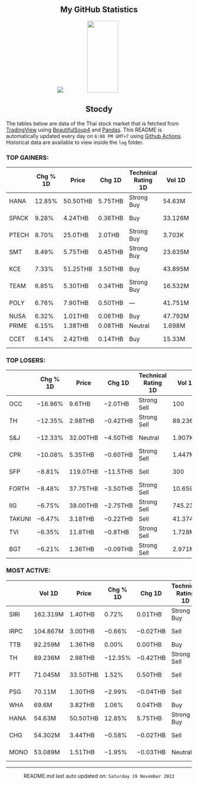 <div align="center">

## My GitHub Statistics
<img src="https://github-readme-streak-stats.herokuapp.com/?user=nopnopwei&theme=black-ice&hide_border=true&stroke=0000&background=0D1117&ring=FFE573&fire=FF8623&currStreakLabel=FF8623" />
<img width="41%" height="195px" src="https://github-readme-stats.vercel.app/api/top-langs/?username=nopnopwei&layout=compact&hide_border=true&title_color=FEE473&text_color=FFFFFF&bg_color=0d1117" />
    
## Stocdy
<div align="left">

The tables below are data of the Thai stock market that is fetched from [TradingView](https://www.tradingview.com/markets/stocks-thailand/market-movers-all-stocks/) using [BeautifulSoup4](https://www.crummy.com/software/BeautifulSoup/bs4/doc/) and [Pandas](https://pandas.pydata.org). This README is automatically updated every day on `6:00 PM GMT+7` using [Github Actions](https://www.tradingview.com/markets/stocks-thailand/market-movers-all-stocks/). Historical data are available to view inside the `log` folder.
### TOP GAINERS:
|       | Chg % 1D   | Price    | Chg 1D   | Technical Rating 1D   | Vol 1D   | Volume * Price 1D   | Market cap   | P/E(TTM)   | EPS(TTM)   | Sector                | Sector Chg % 1D   |
|-------|------------|----------|----------|-----------------------|----------|---------------------|--------------|------------|------------|-----------------------|-------------------|
| HANA  | 12.85%     | 50.50THB | 5.75THB  | Strong Buy            | 54.63M   | 2.759B              | 40.646BTHB   | 37.13      | 1.21THB    | Electronic Technology | +2.98%            |
| SPACK | 9.28%      | 4.24THB  | 0.36THB  | Buy                   | 33.126M  | 140.453M            | 1.272BTHB    | 73.07      | 0.05THB    | Commercial Services   | −1.44%            |
| PTECH | 8.70%      | 25.0THB  | 2.0THB   | Strong Buy            | 3.703K   | 92.575K             | 6.127BTHB    | 19.02      | 1.21THB    | Commercial Services   | −1.44%            |
| SMT   | 8.49%      | 5.75THB  | 0.45THB  | Strong Buy            | 23.635M  | 135.901M            | 4.839BTHB    | 16.93      | 0.33THB    | Electronic Technology | +2.98%            |
| KCE   | 7.33%      | 51.25THB | 3.50THB  | Buy                   | 43.895M  | 2.25B               | 60.566BTHB   | 22.42      | 2.13THB    | Electronic Technology | +2.98%            |
| TEAM  | 6.85%      | 5.30THB  | 0.34THB  | Strong Buy            | 16.532M  | 87.618M             | 3.376BTHB    | 13.03      | 0.38THB    | Electronic Technology | +2.98%            |
| POLY  | 6.76%      | 7.90THB  | 0.50THB  | —                     | 41.751M  | 329.834M            | —            | —          | —          | Process Industries    | +0.07%            |
| NUSA  | 6.32%      | 1.01THB  | 0.06THB  | Buy                   | 47.792M  | 48.27M              | 11.758BTHB   | —          | −0.06THB   | Finance               | −0.37%            |
| PRIME | 6.15%      | 1.38THB  | 0.08THB  | Neutral               | 1.698M   | 2.343M              | 5.871BTHB    | 135.42     | 0.01THB    | Utilities             | −0.36%            |
| CCET  | 6.14%      | 2.42THB  | 0.14THB  | Buy                   | 15.33M   | 37.099M             | 13.031BTHB   | 33.33      | 0.07THB    | Electronic Technology | +2.98%            |
### TOP LOSERS:
|         | Chg % 1D   | Price    | Chg 1D   | Technical Rating 1D   | Vol 1D   | Volume * Price 1D   | Market cap   | P/E(TTM)   | EPS(TTM)   | Sector                 | Sector Chg % 1D   |
|---------|------------|----------|----------|-----------------------|----------|---------------------|--------------|------------|------------|------------------------|-------------------|
| OCC     | −16.96%    | 9.6THB   | −2.0THB  | Strong Sell           | 100      | 955                 | 573MTHB      | 51.09      | 0.23THB    | Consumer Non-Durables  | −0.05%            |
| TH      | −12.35%    | 2.98THB  | −0.42THB | Strong Sell           | 89.236M  | 265.923M            | 2.876BTHB    | 18.57      | 0.18THB    | Finance                | −0.37%            |
| S&amp;J | −12.33%    | 32.00THB | −4.50THB | Neutral               | 1.907K   | 61.024K             | 5.472BTHB    | 11.34      | 3.22THB    | Consumer Non-Durables  | −0.05%            |
| CPR     | −10.08%    | 5.35THB  | −0.60THB | Strong Sell           | 1.447M   | 7.741M              | 1.065BTHB    | 18.92      | 0.31THB    | Producer Manufacturing | −0.62%            |
| SFP     | −8.81%     | 119.0THB | −11.5THB | Sell                  | 300      | 35.7K               | 2.499BTHB    | 9.38       | 12.68THB   | Consumer Non-Durables  | −0.05%            |
| FORTH   | −8.48%     | 37.75THB | −3.50THB | Strong Sell           | 10.659M  | 402.39M             | 35.31BTHB    | 47.96      | 0.86THB    | Electronic Technology  | +2.98%            |
| IIG     | −6.75%     | 38.00THB | −2.75THB | Strong Sell           | 745.233K | 28.319M             | 3.8BTHB      | 41.39      | 0.98THB    | Commercial Services    | −1.44%            |
| TAKUNI  | −6.47%     | 3.18THB  | −0.22THB | Sell                  | 41.374M  | 131.571M            | 2.544BTHB    | 27.11      | 0.13THB    | Retail Trade           | +1.03%            |
| TVI     | −6.35%     | 11.8THB  | −0.8THB  | Strong Sell           | 1.728M   | 20.386M             | 3.575BTHB    | 16.83      | 0.75THB    | Finance                | −0.37%            |
| BGT     | −6.21%     | 1.36THB  | −0.09THB | Strong Sell           | 2.971M   | 4.041M              | 494.387MTHB  | —          | −0.04THB   | Retail Trade           | +1.03%            |
### MOST ACTIVE:
|      | Vol 1D   | Price    | Chg % 1D   | Chg 1D   | Technical Rating 1D   | Volume * Price 1D   | Market cap   |   P/E(TTM) | EPS(TTM)   | Sector                | Sector Chg % 1D   |
|------|----------|----------|------------|----------|-----------------------|---------------------|--------------|------------|------------|-----------------------|-------------------|
| SIRI | 162.319M | 1.40THB  | 0.72%      | 0.01THB  | Strong Buy            | 227.247M            | 20.84BTHB    |       8.36 | 0.17THB    | Finance               | −0.37%            |
| IRPC | 104.867M | 3.00THB  | −0.66%     | −0.02THB | Sell                  | 314.602M            | 61.232BTHB   |      12.38 | 0.24THB    | Energy Minerals       | +0.82%            |
| TTB  | 92.259M  | 1.36THB  | 0.00%      | 0.00THB  | Buy                   | 125.472M            | 131.407BTHB  |      10.06 | 0.14THB    | Finance               | −0.37%            |
| TH   | 89.236M  | 2.98THB  | −12.35%    | −0.42THB | Strong Sell           | 265.923M            | 2.876BTHB    |      18.57 | 0.18THB    | Finance               | −0.37%            |
| PTT  | 71.045M  | 33.50THB | 1.52%      | 0.50THB  | Sell                  | 2.38B               | 956.86BTHB   |       9.33 | 3.54THB    | Energy Minerals       | +0.82%            |
| PSG  | 70.11M   | 1.30THB  | −2.99%     | −0.04THB | Sell                  | 91.143M             | 84.49BTHB    |     181.08 | 0.01THB    | Industrial Services   | −1.36%            |
| WHA  | 69.6M    | 3.82THB  | 1.06%      | 0.04THB  | Buy                   | 265.874M            | 57.097BTHB   |      17.44 | 0.22THB    | Transportation        | −0.64%            |
| HANA | 54.63M   | 50.50THB | 12.85%     | 5.75THB  | Strong Buy            | 2.759B              | 40.646BTHB   |      37.13 | 1.21THB    | Electronic Technology | +2.98%            |
| CHG  | 54.302M  | 3.44THB  | −0.58%     | −0.02THB | Sell                  | 186.8M              | 37.84BTHB    |       8.84 | 0.39THB    | Health Services       | +0.21%            |
| MONO | 53.089M  | 1.51THB  | −1.95%     | −0.03THB | Neutral               | 80.164M             | 5.241BTHB    |      39.79 | 0.04THB    | Consumer Services     | −1.28%            |
<hr>
<div align="center">

README.md last auto updated on: `Saturday 19 November 2022`
<br>
</div>
    